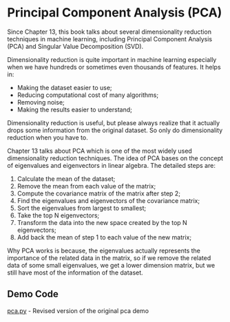 # Principal Component Analysis (PCA)

Since Chapter 13, this book talks about several dimensionality reduction techniques in machine learning, including Principal Component Analysis (PCA) and Singular
Value Decomposition (SVD).

Dimensionality reduction is quite important in machine learning especially when we have hundreds or sometimes even thousands of features. It helps in:
- Making the dataset easier to use;
- Reducing computational cost of many algorithms;
- Removing noise;
- Making the results easier to understand;

Dimensionality reduction is useful, but please always realize that it actually drops some information from the original dataset. So only do dimensionality reduction when you have to.

Chapter 13 talks about PCA which is one of the most widely used dimensionality reduction techniques. The idea of PCA bases on the concept of eigenvalues and eigenvectors in linear algebra. The detailed steps are:

1. Calculate the mean of the dataset;
2. Remove the mean from each value of the matrix;
3. Compute the covariance matrix of the matrix after step 2;
4. Find the eigenvalues and eigenvectors of the covariance matrix;
5. Sort the eigenvalues from largest to smallest;
6. Take the top N eigenvectors;
7. Transform the data into the new space created by the top N eigenvectors;
8. Add back the mean of step 1 to each value of the new matrix;

Why PCA works is because, the eigenvalues actually represents the importance of the related data in the matrix, so if we remove the related data of some small eigenvalues, we get a lower dimension matrix, but we still have most of the information of the dataset.

## Demo Code

[pca.py](pca.py) - Revised version of the original pca demo
